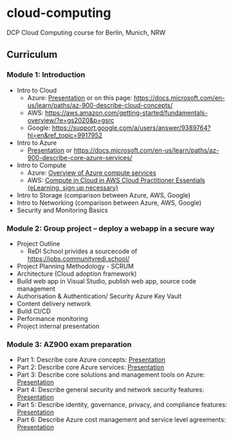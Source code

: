 # cloud-computing
DCP Cloud Computing course for Berlin, Munich, NRW

## Curriculum
### Module 1: Introduction
- Intro to Cloud
  - Azure: [Presentation](https://github.com/ReDI-School/cloud-computing/blob/11657158cbf82240b635cf0ef824a48413288442/course_materials/Microsoft_Azure_Fundamentals_AZ900/AZ-900T00A-ENU-PowerPoint_FSI/AZ-900T00%20Microsoft%20Azure%20Fundamentals-00_FINAL.pptx) or on this page: https://docs.microsoft.com/en-us/learn/paths/az-900-describe-cloud-concepts/
  - AWS: https://aws.amazon.com/getting-started/fundamentals-overview/?e=gs2020&p=gsrc
  - Google: https://support.google.com/a/users/answer/9389764?hl=en&ref_topic=9917952 
- Intro to Azure
  - [Presentation](https://github.com/ReDI-School/cloud-computing/blob/a5b1e899dd096d3d595b6d62b0e613d7396f8f4c/course_materials/Microsoft_Azure_Fundamentals_AZ900/AZ-900T00A-ENU-PowerPoint_FSI/AZ-900T00%20Microsoft%20Azure%20Fundamentals-01%20(cloud%20concepts)_FINAL.pptx) or https://docs.microsoft.com/en-us/learn/paths/az-900-describe-core-azure-services/
- Intro to Compute
  - Azure: [Overview of Azure compute services](https://docs.microsoft.com/en-us/learn/modules/azure-compute-fundamentals/overview)
  - AWS: [Compute in Cloud in AWS Cloud Practitioner Essentials (eLearning, sign up necessary)](https://www.aws.training/Details/eLearning?id=60697)
- Intro to Storage (comparison between Azure, AWS, Google)
- Intro to Networking (comparison between Azure, AWS, Google)
- Security and Monitoring Basics

### Module 2: Group project – deploy a webapp in a secure way
- Project Outline
  - ReDI School privides a sourcecode of https://jobs.communityredi.school/
- Project Planning Methodology - SCRUM
- Architecture (Cloud adoption framework)
- Build web app in Visual Studio, publish web app, source code management
- Authorisation & Authentication/ Security Azure Key Vault
- Content delivery network
- Build CI/CD
- Performance monitoring
- Project internal presentation

### Module 3: AZ900 exam preparation
- Part 1: Describe core Azure concepts: [Presentation](https://github.com/ReDI-School/cloud-computing/blob/a5b1e899dd096d3d595b6d62b0e613d7396f8f4c/course_materials/Microsoft_Azure_Fundamentals_AZ900/AZ-900T00A-ENU-PowerPoint_FSI/AZ-900T00%20Microsoft%20Azure%20Fundamentals-01%20(cloud%20concepts)_FINAL.pptx)
- Part 2: Describe core Azure services: [Presentation](https://github.com/ReDI-School/cloud-computing/blob/a5b1e899dd096d3d595b6d62b0e613d7396f8f4c/course_materials/Microsoft_Azure_Fundamentals_AZ900/AZ-900T00A-ENU-PowerPoint_FSI/AZ-900T00%20Microsoft%20Azure%20Fundamentals-02%20(workloads)_FINAL.pptx)
- Part 3: Describe core solutions and management tools on Azure: [Presentation](https://github.com/ReDI-School/cloud-computing/blob/a5b1e899dd096d3d595b6d62b0e613d7396f8f4c/course_materials/Microsoft_Azure_Fundamentals_AZ900/AZ-900T00A-ENU-PowerPoint_FSI/AZ-900T00%20Microsoft%20Azure%20Fundamentals-03%20%20(solutions)_FINAL.pptx)
- Part 4: Describe general security and network security features: [Presentation](https://github.com/ReDI-School/cloud-computing/blob/a5b1e899dd096d3d595b6d62b0e613d7396f8f4c/course_materials/Microsoft_Azure_Fundamentals_AZ900/AZ-900T00A-ENU-PowerPoint_FSI/AZ-900T00%20Microsoft%20Azure%20Fundamentals-04%20(security)_FINAL.pptx)
- Part 5: Describe identity, governance, privacy, and compliance features: [Presentation](https://github.com/ReDI-School/cloud-computing/blob/a5b1e899dd096d3d595b6d62b0e613d7396f8f4c/course_materials/Microsoft_Azure_Fundamentals_AZ900/AZ-900T00A-ENU-PowerPoint_FSI/AZ-900T00%20Microsoft%20Azure%20Fundamentals-05%20(identity,%20gov,priv,compliance)_FINAL.pptx)
- Part 6: Describe Azure cost management and service level agreements: [Presentation](https://github.com/ReDI-School/cloud-computing/blob/a5b1e899dd096d3d595b6d62b0e613d7396f8f4c/course_materials/Microsoft_Azure_Fundamentals_AZ900/AZ-900T00A-ENU-PowerPoint_FSI/AZ-900T00%20Microsoft%20Azure%20Fundamentals-06%20(pricing%20and%20spt)_FINAL.pptx)
